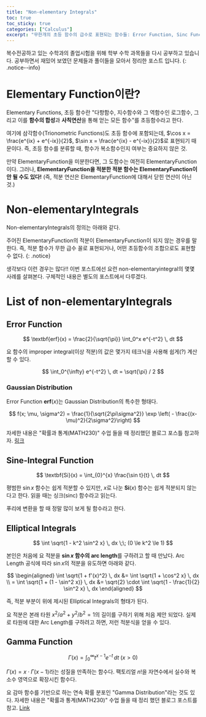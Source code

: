 ```yaml
---
title: "Non-elementary Integrals"
toc: true
toc_sticky: true
categories: ["Calculus"]
excerpt: "무한개의 초등 함수의 급수로 표현되는 함수들: Error Function, Sinc Function, Epllitical Integrals, Gamma Function"
---
```


복수전공하고 있는 수학과의 졸업시험을 위해 학부 수학 과목들을 다시 공부하고 있습니다. 공부하면서 재밌어 보였던 문제들과 풀이들을 모아서 정리한 포스트 입니다.
{: .notice--info}

# Elementary Function이란?

Elementary Functions, 초등 함수란 "다항함수, 지수함수와 그 역함수인 로그함수, 그리고 이를 **함수의 합성**과 **사칙연산**을 통해 얻는 모든 함수"를 초등함수라고 한다.

여기에 삼각함수(Trionometric Functions)도 초등 함수에 포함되는데, $\cos x = \frac{e^{ix} + e^{-ix}}{2}$, $\sin x = \frac{e^{ix} - e^{-ix}}{2}$로 표현되기 때문이다. 즉, 초등 함수를 분류할 때, 함수가 복소함수인지 여부는 중요하지 않은 것.

만약 ElementaryFunction을 미분한다면, 그 도함수는 여전히 ElementaryFunction이다. 그러나, **ElementaryFunction을 적분한 적분 함수는 ElementaryFunction이 안 될 수도 있다!** (즉, 적분 연산은 ElementaryFunction에 대해서 닫힌 연산이 아닌 것.)

# Non-elementaryIntegrals

Non-elementaryIntegrals의 정의는 아래와 같다.

주어진 ElementaryFunction의 적분이 ElementaryFunction이 되지 않는 경우를 말한다. 즉, 적분 함수가 무한 급수 꼴로 표현되거나, 어떤 초등함수의 조합으로도 표현할 수 없다.
{: .notice}

생각보다 이런 경우는 많다!! 이번 포스트에선 요런 non-elementaryintegral의 몇몇 사례를 살펴본다. 구체적인 내용은 별도의 포스트에서 다루겠다.

# List of non-elementaryIntegrals

## Error Function

<div class="notice" markdown="1">

$$
\textbf{erf}(x) = \frac{2}{\sqrt{\pi}} \int_0^x e^{-t^2} \, dt
$$

</div>

요 함수의 improper integral(이상 적분)의 값은 몇가지 테크닉을 사용해 쉽게(?) 계산할 수 있다.

$$
\int_0^{\infty} e^{-t^2} \, dt = \sqrt{\pi} / 2
$$

<!-- TODO -->
<!-- ### 왜 에러 함수라고 불리는가? -->

### Gaussian Distribution

Error Function $\textbf{erf}(x)$는 Gaussian Distribution의 특수한 형태다.

$$
f(x; \mu, \sigma^2) = \frac{1}{\sqrt{2\pi\sigma^2}} \exp \left( - \frac{(x-\mu)^2}{2\sigma^2}\right)
$$

자세한 내용은 "확률과 통계(MATH230)" 수업 들을 때 정리했던 블로그 포스틀 참고하자. [링크](https://bluehorn07.github.io/2021/03/30/normal-distribution/)

## Sine-Integral Function

<div class="notice" markdown="1">

$$
\textbf{Si}(x) = \int_{0}^{x} \frac{\sin t}{t} \, dt
$$

</div>

평범한 $\sin x$ 함수는 쉽게 적분할 수 있지만, $x$로 나눈 $\textbf{Si}(x)$ 함수는 쉽게 적분되지 않는다고 한다. 읽을 때는 싱크(sinc) 함수라고 읽는다.

푸리에 변환을 할 때 정말 많이 보게 될 함수라고 한다.

## Elliptical Integrals

<div class="notice" markdown="1">

$$
\int \sqrt{1 - k^2 \sin^2 x} \, dx \;\; (0 \le k^2 \le 1)
$$

</div>

본인은 처음에 요 적분을 **$\sin x$ 함수의 arc length**를 구하려고 할 때 만났다. Arc Length 공식에 따라 $\sin x$의 적분을 유도하면 아래와 같다.

$$
\begin{aligned}
\int \sqrt{1 + f'(x)^2} \, dx &= \int \sqrt{1 + \cos^2 x} \, dx \\
= \int \sqrt{1 + (1 - \sin^2 x)} \, dx &= \sqrt{2} \cdot \int \sqrt{1 - \frac{1}{2} \sin^2 x} \, dx
\end{aligned}
$$

즉, 적분 부분이 위에 제시된 Elliptical Integrals의 형태가 된다.

요 적분은 본래 타원 $x^2/a^2 + y^2/b^2 = 1$의 길이를 구하기 위해 처음 제안 되었다. 실제로 타원에 대한 Arc Length를 구하려고 하면, 저런 적분식을 얻을 수 있다.

## Gamma Function

<div class="notice" markdown="1">

$$
\Gamma(x) = \int_0^{\infty} t^{x-1}e^{-t} \, dt \; (x > 0)
$$

</div>

$\Gamma(x) = x \cdot \Gamma(x-1)$라는 성질을 만족하는 함수다. 팩토리얼 $n!$을 자연수에서 실수와 복소수 영역으로 확장시킨 함수다.

요 감마 함수를 기반으로 하는 연속 확률 분포인 "Gamma Distribution"라는 것도 있다. 자세한 내용은 "확률과 통계(MATH230)" 수업 들을 때 정리 했던 블로그 포스트를 참고. [Link](https://bluehorn07.github.io/2021/04/05/gamma-distribution/)
